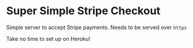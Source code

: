 # Super Simple Stripe Checkout

Simple server to accept Stripe payments. Needs to be served over `https`

Take no time to set up on Heroku!
